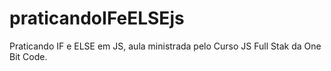 # praticandoIFeELSEjs
Praticando IF e ELSE em JS, aula ministrada pelo Curso JS Full Stak da One Bit Code. 
